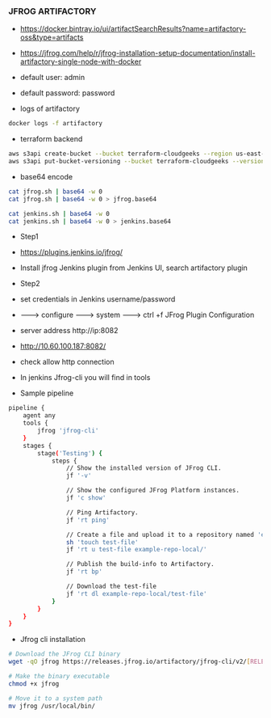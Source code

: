 ### JFROG ARTIFACTORY

- https://docker.bintray.io/ui/artifactSearchResults?name=artifactory-oss&type=artifacts
- https://jfrog.com/help/r/jfrog-installation-setup-documentation/install-artifactory-single-node-with-docker
- default user: admin
- default password: password

- logs of artifactory
```bash
docker logs -f artifactory 
```

- terraform backend
```bash
aws s3api create-bucket --bucket terraform-cloudgeeks --region us-east-1
aws s3api put-bucket-versioning --bucket terraform-cloudgeeks --versioning-configuration Status=Enabled 
```

- base64 encode
```bash
cat jfrog.sh | base64 -w 0
cat jfrog.sh | base64 -w 0 > jfrog.base64

cat jenkins.sh | base64 -w 0
cat jenkins.sh | base64 -w 0 > jenkins.base64
```

- Step1
- https://plugins.jenkins.io/jfrog/
- Install jfrog Jenkins plugin from Jenkins UI, search artifactory plugin

- Step2
- set credentials in Jenkins username/password
- ---> configure ---> system ---> ctrl +f JFrog Plugin Configuration
- server address http://ip:8082
- http://10.60.100.187:8082/
- check allow http connection

- In jenkins Jfrog-cli you will find in tools

- Sample pipeline
```bash
pipeline {
    agent any
    tools {
        jfrog 'jfrog-cli'
    }
    stages {
        stage('Testing') {
            steps {
                // Show the installed version of JFrog CLI.
                jf '-v'

                // Show the configured JFrog Platform instances.
                jf 'c show'

                // Ping Artifactory.
                jf 'rt ping'

                // Create a file and upload it to a repository named 'example-repo-local' in Artifactory
                sh 'touch test-file'
                jf 'rt u test-file example-repo-local/'

                // Publish the build-info to Artifactory.
                jf 'rt bp'

                // Download the test-file
                jf 'rt dl example-repo-local/test-file'
            }
        }
    }
}
```

- Jfrog cli installation
```bash
# Download the JFrog CLI binary
wget -qO jfrog https://releases.jfrog.io/artifactory/jfrog-cli/v2/[RELEASE]/jfrog-cli-linux-amd64/jfrog

# Make the binary executable
chmod +x jfrog

# Move it to a system path
mv jfrog /usr/local/bin/ 
```
